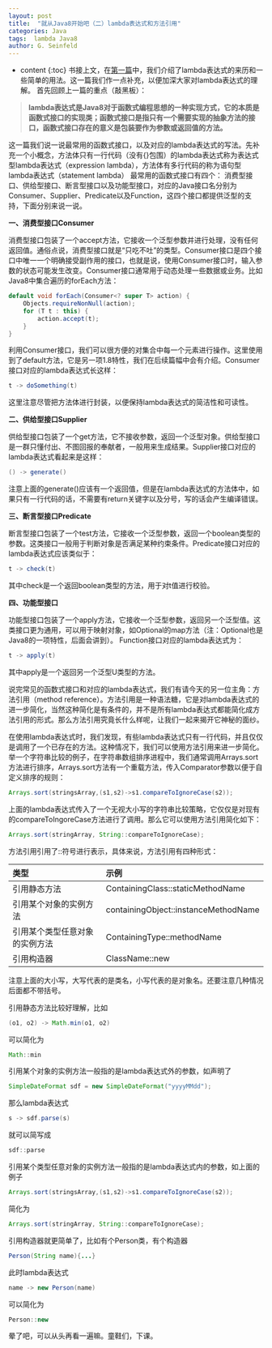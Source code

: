 ```yaml
---
layout: post
title:  "就从Java8开始吧（二）lambda表达式和方法引用"
categories: Java
tags:  lambda Java8
author: G. Seinfeld
---
```


* content
{:toc}
书接上文，在[第一篇](https://www.jianshu.com/p/3ce65e13d967)中，我们介绍了lambda表达式的来历和一些简单的用法。这一篇我们作一点补充，以便加深大家对lambda表达式的理解。
首先回顾上一篇的重点（敲黑板）：

>**lambda表达式是Java8对于函数式编程思想的一种实现方式，它的本质是函数式接口的实现类；函数式接口是指只有一个需要实现的抽象方法的接口，函数式接口存在的意义是包装要作为参数或返回值的方法。**

这一篇我们说一说最常用的函数式接口，以及对应的lambda表达式的写法。先补充一个小概念，方法体只有一行代码（没有{}包围）的lambda表达式称为表达式型lambda表达式（expression lambda），方法体有多行代码的称为语句型lambda表达式（statement lambda）
最常用的函数式接口有四个：
消费型接口、供给型接口、断言型接口以及功能型接口，对应的Java接口名分别为Consumer、Supplier、Predicate以及Function，这四个接口都提供泛型的支持，下面分别来说一说。

**一、消费型接口Consumer**

消费型接口包装了一个accept方法，它接收一个泛型参数并进行处理，没有任何返回值。通俗点说，消费型接口就是“只吃不吐”的类型。Consumer接口是四个接口中唯一一个明确接受副作用的接口，也就是说，使用Consumer接口时，输入参数的状态可能发生改变。Consumer接口通常用于动态处理一些数据或业务。比如Java8中集合遍历的forEach方法：
```Java
default void forEach(Consumer<? super T> action) {
    Objects.requireNonNull(action);
    for (T t : this) {
        action.accept(t);
    }
}
```
利用Consumer接口，我们可以很方便的对集合中每一个元素进行操作。这里使用到了default方法，它是另一项1.8特性，我们在后续篇幅中会有介绍。Consumer接口对应的lambda表达式长这样：
```Java
t -> doSomething(t)
```
这里注意尽管把方法体进行封装，以便保持lambda表达式的简洁性和可读性。

**二、供给型接口Supplier**

供给型接口包装了一个get方法，它不接收参数，返回一个泛型对象。供给型接口是一群只懂付出、不图回报的奉献者，一般用来生成结果。Supplier接口对应的lambda表达式看起来是这样：
```Java
() -> generate()
```
注意上面的generate()应该有一个返回值，但是在lambda表达式的方法体中，如果只有一行代码的话，不需要有return关键字以及分号，写的话会产生编译错误。

**三、断言型接口Predicate**

断言型接口包装了一个test方法，它接收一个泛型参数，返回一个boolean类型的参数。这类接口一般用于判断对象是否满足某种约束条件。Predicate接口对应的lambda表达式应该类似于：
```Java
t -> check(t)
```
其中check是一个返回boolean类型的方法，用于对t值进行校验。

**四、功能型接口**

功能型接口包装了一个apply方法，它接收一个泛型参数，返回另一个泛型值。这类接口更为通用，可以用于映射对象，如Optional的map方法（注：Optional也是Java8的一项特性，后面会讲到）。
Function接口对应的lambda表达式为：
```Java
t -> apply(t)
```
其中apply是一个返回另一个泛型U类型的方法。

说完常见的函数式接口和对应的lambda表达式，我们有请今天的另一位主角：方法引用（method reference）。方法引用是一种语法糖，它是对lambda表达式的进一步简化，当然这种简化是有条件的，并不是所有lambda表达式都能简化成方法引用的形式。那么方法引用究竟长什么样呢，让我们一起来揭开它神秘的面纱。

在使用lambda表达式时，我们发现，有些lambda表达式只有一行代码，并且仅仅是调用了一个已存在的方法。这种情况下，我们可以使用方法引用来进一步简化。举一个字符串比较的例子，在字符串数组排序进程中，我们通常调用Arrays.sort方法进行排序，Arrays.sort方法有一个重载方法，传入Comparator参数以便于自定义排序的规则：
```Java
Arrays.sort(stringsArray,(s1,s2)->s1.compareToIgnoreCase(s2));
```
上面的lambda表达式传入了一个无视大小写的字符串比较策略，它仅仅是对现有的compareToIngoreCase方法进行了调用。那么它可以使用方法引用简化如下：
```Java
Arrays.sort(stringArray, String::compareToIgnoreCase);
```

方法引用引用了::符号进行表示，具体来说，方法引用有四种形式：


| 类型 | 示例 |
| :---- | :---- |
| 引用静态方法 | ContainingClass::staticMethodName |
| 引用某个对象的实例方法 | containingObject::instanceMethodName |
| 引用某个类型任意对象的实例方法 | ContainingType::methodName |
| 引用构造器 | ClassName::new |

注意上面的大小写，大写代表的是类名，小写代表的是对象名。还要注意几种情况后面都不带括号。

引用静态方法比较好理解，比如
```java
(o1, o2) -> Math.min(o1, o2)
```
可以简化为
```java
Math::min
```
引用某个对象的实例方法一般指的是lambda表达式外的参数，如声明了
```java
SimpleDateFormat sdf = new SimpleDateFormat("yyyyMMdd");
```
那么lambda表达式
```java
s -> sdf.parse(s)
```
就可以简写成
```java
sdf::parse
```
引用某个类型任意对象的实例方法一般指的是lambda表达式内的参数，如上面的例子
```java
Arrays.sort(stringsArray,(s1,s2)->s1.compareToIgnoreCase(s2));
```
简化为
```java
Arrays.sort(stringArray, String::compareToIgnoreCase);
```
引用构造器就更简单了，比如有个Person类，有个构造器
```java
Person(String name){...}
```
此时lambda表达式
```java
name -> new Person(name)
```
可以简化为
```java
Person::new
```

晕了吧，可以从头再看一遍嘛。童鞋们，下课。